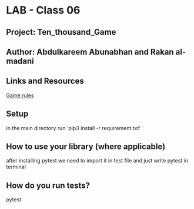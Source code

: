 # LAB - Class 06

## Project: Ten_thousand_Game

## Author: Abdulkareem Abunabhan and Rakan al-madani

## Links and Resources

[Game rules](https://en.wikipedia.org/wiki/Dice_10000)

## Setup

in the main directory run 
 'pip3 install -r requirement.txt'

## How to use your library (where applicable)

after installing pytest we need to import it in test file and just write pytest in terminal

## How do you run tests?

pytest
